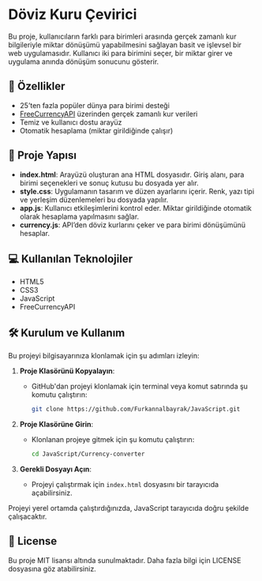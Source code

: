 
# Döviz Kuru Çevirici 

Bu proje, kullanıcıların farklı para birimleri arasında gerçek zamanlı kur bilgileriyle miktar dönüşümü yapabilmesini sağlayan basit ve işlevsel bir web uygulamasıdır. Kullanıcı iki para birimini seçer, bir miktar girer ve uygulama anında dönüşüm sonucunu gösterir.

## 🚀 Özellikler

- 25’ten fazla popüler dünya para birimi desteği
- [FreeCurrencyAPI](https://freecurrencyapi.com) üzerinden gerçek zamanlı kur verileri
- Temiz ve kullanıcı dostu arayüz
- Otomatik hesaplama (miktar girildiğinde çalışır)

## 📂 Proje Yapısı

- **index.html**: Arayüzü oluşturan ana HTML dosyasıdır. Giriş alanı, para birimi seçenekleri ve sonuç kutusu bu dosyada yer alır.
- **style.css**: Uygulamanın tasarım ve düzen ayarlarını içerir. Renk, yazı tipi ve yerleşim düzenlemeleri bu dosyada yapılır.
- **app.js**: Kullanıcı etkileşimlerini kontrol eder. Miktar girildiğinde otomatik olarak hesaplama yapılmasını sağlar.
- **currency.js**: API’den döviz kurlarını çeker ve para birimi dönüşümünü hesaplar.

## 💻 Kullanılan Teknolojiler

- HTML5  
- CSS3  
- JavaScript
- FreeCurrencyAPI  

## 🛠 Kurulum ve Kullanım

Bu projeyi bilgisayarınıza klonlamak için şu adımları izleyin:

1. **Proje Klasörünü Kopyalayın**:
   - GitHub'dan projeyi klonlamak için terminal veya komut satırında şu komutu çalıştırın:
     ```bash
     git clone https://github.com/Furkannalbayrak/JavaScript.git
     ```

2. **Proje Klasörüne Girin**:
   - Klonlanan projeye gitmek için şu komutu çalıştırın:
     ```bash
     cd JavaScript/Currency-converter
     ```

3. **Gerekli Dosyayı Açın**:
   - Projeyi çalıştırmak için `index.html` dosyasını bir tarayıcıda açabilirsiniz.

Projeyi yerel ortamda çalıştırdığınızda, JavaScript tarayıcıda doğru şekilde çalışacaktır.


## 📜 License
Bu proje MIT lisansı altında sunulmaktadır. Daha fazla bilgi için LICENSE dosyasına göz atabilirsiniz.
